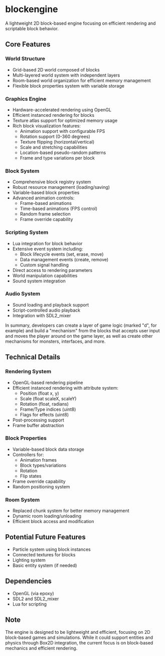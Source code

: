 # blockengine

A lightweight 2D block-based engine focusing on efficient rendering and scriptable block behavior.

## Core Features

### World Structure
- Grid-based 2D world composed of blocks
- Multi-layered world system with independent layers
- Room-based world organization for efficient memory management
- Flexible block properties system with variable storage

### Graphics Engine
- Hardware-accelerated rendering using OpenGL
- Efficient instanced rendering for blocks
- Texture atlas support for optimized memory usage
- Rich block visualization features:
  - Animation support with configurable FPS
  - Rotation support (0-360 degrees)
  - Texture flipping (horizontal/vertical)
  - Scale and stretching capabilities
  - Location-based pseudo-random patterns
  - Frame and type variations per block

### Block System
- Comprehensive block registry system
- Robust resource management (loading/saving)
- Variable-based block properties
- Advanced animation controls:
  - Frame-based animations
  - Time-based animations (FPS control)
  - Random frame selection
  - Frame override capability

### Scripting System
- Lua integration for block behavior
- Extensive event system including:
  - Block lifecycle events (set, erase, move)
  - Data management events (create, remove)
  - Custom signal handling
- Direct access to rendering parameters
- World manipulation capabilities
- Sound system integration

### Audio System
- Sound loading and playback support
- Script-controlled audio playback
- Integration with SDL2_mixer

In summary, developers can create a layer of game logic (marked "d", for example) and build a "mechanism" from the blocks that accepts user input and moves the player around on the game layer, as well as create other mechanisms for monsters, interfaces, and more.

## Technical Details

### Rendering System
- OpenGL-based rendering pipeline
- Efficient instanced rendering with attribute system:
  - Position (float x, y)
  - Scale (float scaleX, scaleY)
  - Rotation (float, radians)
  - Frame/Type indices (uint8)
  - Flags for effects (uint8)
- Post-processing support
- Frame buffer abstraction

### Block Properties
- Variable-based block data storage
- Controllers for:
  - Animation frames
  - Block types/variations
  - Rotation
  - Flip states
- Frame override capability
- Random positioning system

### Room System
- Replaced chunk system for better memory management
- Dynamic room loading/unloading
- Efficient block access and modification

## Potential Future Features
- Particle system using block instances
- Connected textures for blocks
- Lighting system
- Basic entity system (if needed)

## Dependencies
- OpenGL (via epoxy)
- SDL2 and SDL2_mixer
- Lua for scripting

## Note
The engine is designed to be lightweight and efficient, focusing on 2D block-based games and simulations. While it could support entities and physics through Box2D integration, the current focus is on block-based mechanics and efficient rendering.
